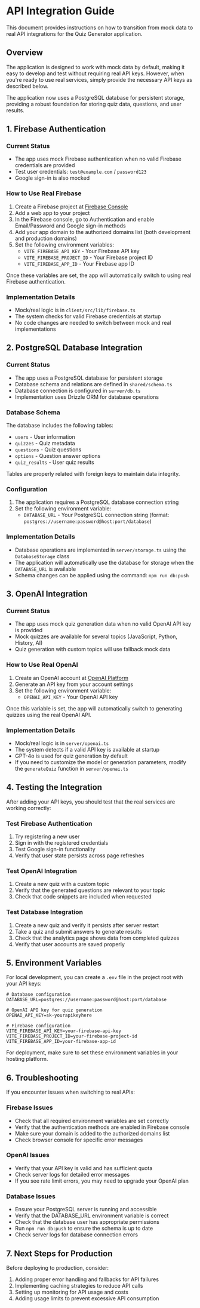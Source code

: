 # API Integration Guide

This document provides instructions on how to transition from mock data to real API integrations for the Quiz Generator application.

## Overview

The application is designed to work with mock data by default, making it easy to develop and test without requiring real API keys. However, when you're ready to use real services, simply provide the necessary API keys as described below.

The application now uses a PostgreSQL database for persistent storage, providing a robust foundation for storing quiz data, questions, and user results.

## 1. Firebase Authentication

### Current Status
- The app uses mock Firebase authentication when no valid Firebase credentials are provided
- Test user credentials: `test@example.com` / `password123`
- Google sign-in is also mocked

### How to Use Real Firebase
1. Create a Firebase project at [Firebase Console](https://console.firebase.google.com/)
2. Add a web app to your project
3. In the Firebase console, go to Authentication and enable Email/Password and Google sign-in methods
4. Add your app domain to the authorized domains list (both development and production domains)
5. Set the following environment variables:
   - `VITE_FIREBASE_API_KEY` - Your Firebase API key
   - `VITE_FIREBASE_PROJECT_ID` - Your Firebase project ID
   - `VITE_FIREBASE_APP_ID` - Your Firebase app ID

Once these variables are set, the app will automatically switch to using real Firebase authentication.

### Implementation Details
- Mock/real logic is in `client/src/lib/firebase.ts`
- The system checks for valid Firebase credentials at startup
- No code changes are needed to switch between mock and real implementations

## 2. PostgreSQL Database Integration

### Current Status
- The app uses a PostgreSQL database for persistent storage
- Database schema and relations are defined in `shared/schema.ts`
- Database connection is configured in `server/db.ts`
- Implementation uses Drizzle ORM for database operations

### Database Schema
The database includes the following tables:
- `users` - User information
- `quizzes` - Quiz metadata
- `questions` - Quiz questions
- `options` - Question answer options
- `quiz_results` - User quiz results

Tables are properly related with foreign keys to maintain data integrity.

### Configuration
1. The application requires a PostgreSQL database connection string 
2. Set the following environment variable:
   - `DATABASE_URL` - Your PostgreSQL connection string (format: `postgres://username:password@host:port/database`)

### Implementation Details
- Database operations are implemented in `server/storage.ts` using the `DatabaseStorage` class
- The application will automatically use the database for storage when the `DATABASE_URL` is available
- Schema changes can be applied using the command: `npm run db:push`

## 3. OpenAI Integration

### Current Status
- The app uses mock quiz generation data when no valid OpenAI API key is provided
- Mock quizzes are available for several topics (JavaScript, Python, History, AI)
- Quiz generation with custom topics will use fallback mock data

### How to Use Real OpenAI
1. Create an OpenAI account at [OpenAI Platform](https://platform.openai.com/)
2. Generate an API key from your account settings
3. Set the following environment variable:
   - `OPENAI_API_KEY` - Your OpenAI API key

Once this variable is set, the app will automatically switch to generating quizzes using the real OpenAI API.

### Implementation Details
- Mock/real logic is in `server/openai.ts`
- The system detects if a valid API key is available at startup
- GPT-4o is used for quiz generation by default
- If you need to customize the model or generation parameters, modify the `generateQuiz` function in `server/openai.ts`

## 4. Testing the Integration

After adding your API keys, you should test that the real services are working correctly:

### Test Firebase Authentication
1. Try registering a new user
2. Sign in with the registered credentials
3. Test Google sign-in functionality
4. Verify that user state persists across page refreshes

### Test OpenAI Integration
1. Create a new quiz with a custom topic
2. Verify that the generated questions are relevant to your topic
3. Check that code snippets are included when requested

### Test Database Integration
1. Create a new quiz and verify it persists after server restart
2. Take a quiz and submit answers to generate results
3. Check that the analytics page shows data from completed quizzes
4. Verify that user accounts are saved properly

## 5. Environment Variables

For local development, you can create a `.env` file in the project root with your API keys:

```
# Database configuration
DATABASE_URL=postgres://username:password@host:port/database

# OpenAI API key for quiz generation
OPENAI_API_KEY=sk-yourapikeyhere

# Firebase configuration
VITE_FIREBASE_API_KEY=your-firebase-api-key
VITE_FIREBASE_PROJECT_ID=your-firebase-project-id
VITE_FIREBASE_APP_ID=your-firebase-app-id
```

For deployment, make sure to set these environment variables in your hosting platform.

## 6. Troubleshooting

If you encounter issues when switching to real APIs:

### Firebase Issues
- Check that all required environment variables are set correctly
- Verify that the authentication methods are enabled in Firebase console
- Make sure your domain is added to the authorized domains list
- Check browser console for specific error messages

### OpenAI Issues
- Verify that your API key is valid and has sufficient quota
- Check server logs for detailed error messages
- If you see rate limit errors, you may need to upgrade your OpenAI plan

### Database Issues
- Ensure your PostgreSQL server is running and accessible
- Verify that the DATABASE_URL environment variable is correct
- Check that the database user has appropriate permissions
- Run `npm run db:push` to ensure the schema is up to date
- Check server logs for database connection errors

## 7. Next Steps for Production

Before deploying to production, consider:

1. Adding proper error handling and fallbacks for API failures
2. Implementing caching strategies to reduce API calls
3. Setting up monitoring for API usage and costs
4. Adding usage limits to prevent excessive API consumption